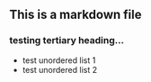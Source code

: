 ## This is a markdown file

###   testing tertiary heading...

* test unordered list 1
* test unordered list 2
